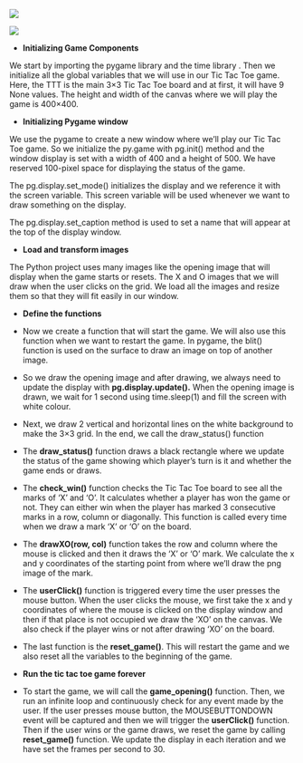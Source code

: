 ﻿![](Aspose.Words.d2b91fb9-6810-4ae2-90a4-e9eb7126ffa5.001.png)

![](Aspose.Words.d2b91fb9-6810-4ae2-90a4-e9eb7126ffa5.002.png)


- **Initializing Game Components**

We start by importing the pygame library and the time library . Then we initialize all the global variables that we will use in our Tic Tac Toe game. Here, the TTT is the main 3×3 Tic Tac Toe board and at first, it will have 9 None values. The height and width of the canvas where we will play the game is 400×400.

- **Initializing Pygame window**

We use the pygame to create a new window where we’ll play our Tic Tac Toe game. So we initialize the py.game with pg.init() method and the window display is set with a width of 400 and a height of 500. We have reserved 100-pixel space for displaying the status of the game.

The pg.display.set\_mode() initializes the display and we reference it with the screen variable. This screen variable will be used whenever we want to draw something on the display.

The pg.display.set\_caption method is used to set a name that will appear at the top of the display window.

- **Load and transform images**

The Python project uses many images like the opening image that will display when the game starts or resets. The X and O images that we will draw when the user clicks on the grid. We load all the images and resize them so that they will fit easily in our window.

- **Define the functions**
- Now we create a function that will start the game. We will also use this function when we want to restart the game. In pygame, the blit() function is used on the surface to draw an image on top of another image.

- So we draw the opening image and after drawing, we always need to update the display with **pg.display.update().** When the opening image is drawn, we wait for 1 second using time.sleep(1) and fill the screen with white colour.

- Next, we draw 2 vertical and horizontal lines on the white background to make the 3×3 grid. In the end, we call the draw\_status() function

- The **draw\_status()** function draws a black rectangle where we update the status of the game showing which player’s turn is it and whether the game ends or draws.

- The **check\_win()** function checks the Tic Tac Toe board to see all the marks of ‘X’ and ‘O’. It calculates whether a player has won the game or not. They can either win when the player has marked 3 consecutive marks in a row, column or diagonally. This function is called every time when we draw a mark ‘X’ or ‘O’ on the board.

- The **drawXO(row, col)** function takes the row and column where the mouse is clicked and then it draws the ‘X’ or ‘O’ mark. We calculate the x and y coordinates of the starting point from where we’ll draw the png image of the mark.

- The **userClick()** function is triggered every time the user presses the mouse button. When the user clicks the mouse, we first take the x and y coordinates of where the mouse is clicked on the display window and then if that place is not occupied we draw the ‘XO’ on the canvas. We also check if the player wins or not after drawing ‘XO’ on the board.
- The last function is the **reset\_game()**. This will restart the game and we also reset all the variables to the beginning of the game.

- **Run the tic tac toe game forever**

- To start the game, we will call the **game\_opening()** function. Then, we run an infinite loop and continuously check for any event made by the user. If the user presses mouse button, the MOUSEBUTTONDOWN event will be captured and then we will trigger the **userClick()** function. Then if the user wins or the game draws, we reset the game by calling **reset\_game()** function. We update the display in each iteration and we have set the frames per second to 30.





